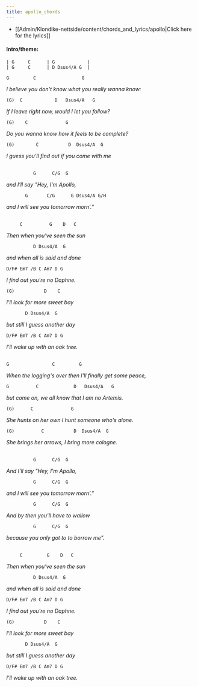 ```yaml
---
title: apollo_chords
---
```

* [[Admin/Klondike-nettside/content/chords_and_lyrics/apollo|Click here for the lyrics]]
#### Intro/theme:  
```
| G     C      | G            |
| G     C      | D Dsus4/A G  |
```

`G         C                 G`

*I believe you don't know what you really wanna know:*

`(G)  C            D   Dsus4/A   G`

*If I leave right now, would I let you follow?*

`(G)    C              G`

*Do you wanna know how it feels to be complete?*

`(G)        C           D  Dsus4/A  G`

*I guess you'll find out if you come with me*
<br><br>

`          G      C/G  G`

*and I’ll say "Hey, I'm Apollo,*

`       G       C/G      G Dsus4/A G/H`

*and I will see you tomorrow morn’.”*
<br><br>

`     C          G    D   C`

*Then when you've seen the sun*

`          D Dsus4/A  G` 

*and when all is said and done*

`D/F# Em7 /B C Am7 D G`

*I find out you're no Daphne.*

`(G)           D    C`

*I'll look for more sweet bay*

`       D Dsus4/A  G`

*but still I guess another day*

`D/F# Em7 /B C Am7 D G`

*I'll wake up with an oak tree.*
<br><br>

`G                C         G`

*When the logging's over then I'll finally get some peace,*

`G          C             D   Dsus4/A   G`

*but come on, we all know that I am no Artemis.*

`(G)      C              G`

*She hunts on her own I hunt someone who's alone.*

`(G)          C           D  Dsus4/A  G`

*She brings her arrows, I bring more cologne.*
<br><br>

`          G      C/G  G`

*And I'll say "Hey, I'm Apollo,*

`          G      C/G  G`

*and I will see you tomorrow morn’.”*

`          G      C/G  G`

*And by then you'll have to wallow*

`          G      C/G  G`

*because you only got to to borrow me".*
<br><br>

`     C         G    D   C`

*Then when you've seen the sun*

`          D Dsus4/A  G` 

*and when all is said and done*

`D/F# Em7 /B C Am7 D G`

*I find out you're no Daphne.*

`(G)           D    C`

*I'll look for more sweet bay*

`       D Dsus4/A  G`

*but still I guess another day*

`D/F# Em7 /B C Am7 D G`

*I'll wake up with an oak tree.*